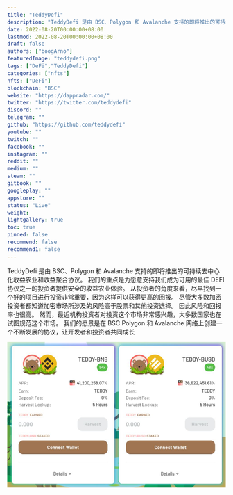 ```yaml
---
title: "TeddyDefi"
description: "TeddyDefi 是由 BSC、Polygon 和 Avalanche 支持的即将推出的可持续去中心化收益农业和收益聚合协议。"
date: 2022-08-20T00:00:00+08:00
lastmod: 2022-08-20T00:00:00+08:00
draft: false
authors: ["boogArno"]
featuredImage: "teddydefi.png"
tags: ["DeFi","TeddyDefi"]
categories: ["nfts"]
nfts: ["DeFi"]
blockchain: "BSC"
website: "https://dappradar.com/"
twitter: "https://twitter.com/teddydefi"
discord: ""
telegram: ""
github: "https://github.com/teddydefi"
youtube: ""
twitch: ""
facebook: ""
instagram: ""
reddit: ""
medium: ""
steam: ""
gitbook: ""
googleplay: ""
appstore: ""
status: "Live"
weight: 
lightgallery: true
toc: true
pinned: false
recommend: false
recommend1: false
---
```

TeddyDefi 是由 BSC、Polygon 和 Avalanche 支持的即将推出的可持续去中心化收益农业和收益聚合协议。 我们的重点是为愿意支持我们成为可用的最佳 DEFI 协议之一的投资者提供安全的收益农业体验。
从投资者的角度来看，尽早找到一个好的项目进行投资非常重要，因为这样可以获得更高的回报。 尽管大多数加密投资者都知道加密市场所涉及的风险高于股票和其他投资选择。 因此风险和回报率也很高。 然而，最近机构投资者对投资这个市场非常感兴趣，大多数国家也在试图规范这个市场。
我们的愿景是在 BSC Polygon 和 Avalanche 网络上创建一个不断发展的协议，让开发者和投资者共同成长

![teddydefi-dapp-defi-bsc-image2_a3b50f6e8f6b6da6da7bdb5ceb25d84e](teddydefi-dapp-defi-bsc-image2_a3b50f6e8f6b6da6da7bdb5ceb25d84e.png)